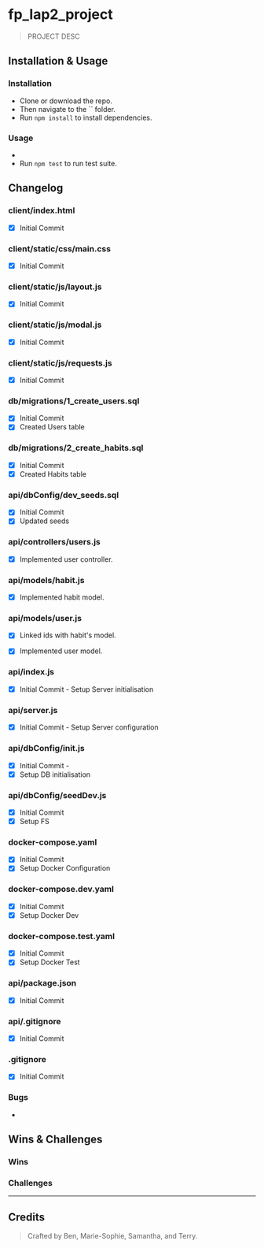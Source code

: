 # fp_lap2_project

> PROJECT DESC

## Installation & Usage

### Installation
* Clone or download the repo.
* Then navigate to the `` folder.
* Run `npm install` to install dependencies.

### Usage
* 
* Run `npm test` to run test suite.

## Changelog

### client/index.html

- [x] Initial Commit

### client/static/css/main.css

- [x] Initial Commit

### client/static/js/layout.js

- [x] Initial Commit

### client/static/js/modal.js

- [x] Initial Commit

### client/static/js/requests.js

- [x] Initial Commit

### db/migrations/1_create_users.sql

- [x] Initial Commit
- [x] Created Users table

### db/migrations/2_create_habits.sql

- [x] Initial Commit
- [x] Created Habits table

### api/dbConfig/dev_seeds.sql

- [x] Initial Commit
- [x] Updated seeds

### api/controllers/users.js

- [x] Implemented user controller.

### api/models/habit.js

- [x] Implemented habit model.

### api/models/user.js

- [x] Linked ids with habit's model.

- [x] Implemented user model.

### api/index.js

- [x] Initial Commit - Setup Server initialisation

### api/server.js

- [x] Initial Commit - Setup Server configuration

### api/dbConfig/init.js

- [x] Initial Commit - 
- [x] Setup DB initialisation

### api/dbConfig/seedDev.js

- [x] Initial Commit
- [x] Setup FS

### docker-compose.yaml

- [x] Initial Commit
- [x] Setup Docker Configuration

### docker-compose.dev.yaml

- [x] Initial Commit
- [x] Setup Docker Dev

### docker-compose.test.yaml

- [x] Initial Commit
- [x] Setup Docker Test

### api/package.json

- [x] Initial Commit

### api/.gitignore

- [x] Initial Commit

### .gitignore

- [x] Initial Commit

### Bugs
- 

## Wins & Challenges

### Wins

### Challenges

----
## Credits

>Crafted by Ben, Marie-Sophie, Samantha, and Terry.
